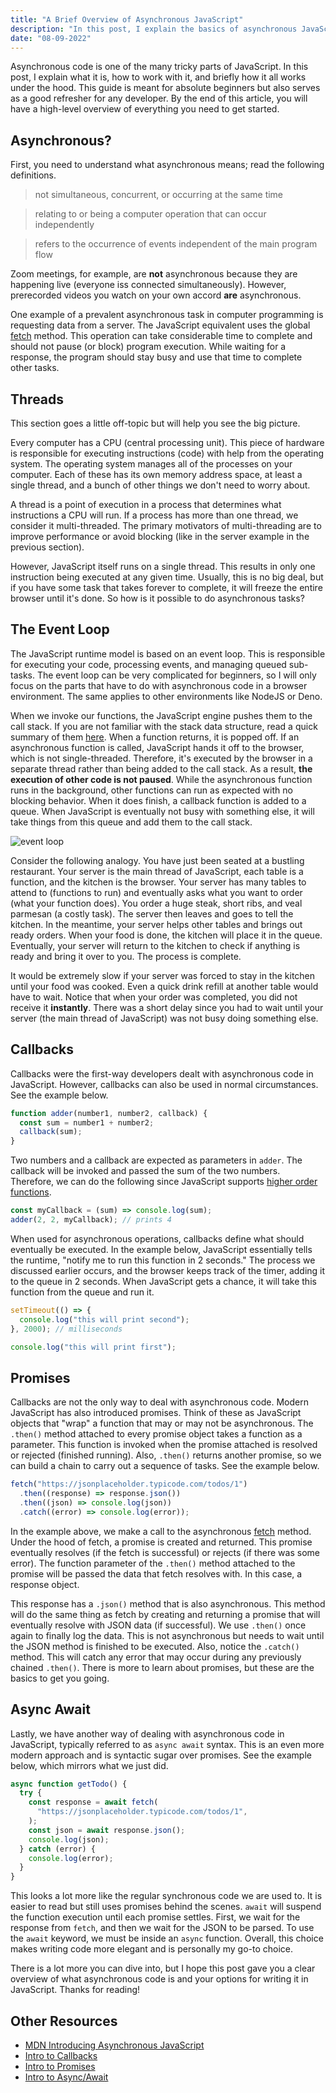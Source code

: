 ```yaml
---
title: "A Brief Overview of Asynchronous JavaScript"
description: "In this post, I explain the basics of asynchronous JavaScript. This guide is meant for absolute beginners but also serves as a good refresher for any developer."
date: "08-09-2022"
---
```


Asynchronous code is one of the many tricky parts of JavaScript. In this post, I explain what it is, how to work with it, and briefly how it all works under the hood. This guide is meant for absolute beginners but also serves as a good refresher for any developer. By the end of this article, you will have a high-level overview of everything you need to get started.

## Asynchronous?

First, you need to understand what asynchronous means; read the following definitions.

> not simultaneous, concurrent, or occurring at the same time

> relating to or being a computer operation that can occur independently

> refers to the occurrence of events independent of the main program flow

Zoom meetings, for example, are **not** asynchronous because they are happening live (everyone iss connected simultaneously). However, prerecorded videos you watch on your own accord **are** asynchronous.

One example of a prevalent asynchronous task in computer programming is requesting data from a server. The JavaScript equivalent uses the global [fetch](https://developer.mozilla.org/en-US/docs/Web/API/fetch) method. This operation can take considerable time to complete and should not pause (or block) program execution. While waiting for a response, the program should stay busy and use that time to complete other tasks.

## Threads

This section goes a little off-topic but will help you see the big picture.

Every computer has a CPU (central processing unit). This piece of hardware is responsible for executing instructions (code) with help from the operating system. The operating system manages all of the processes on your computer. Each of these has its own memory address space, at least a single thread, and a bunch of other things we don't need to worry about.

A thread is a point of execution in a process that determines what instructions a CPU will run. If a process has more than one thread, we consider it multi-threaded. The primary motivators of multi-threading are to improve performance or avoid blocking (like in the server example in the previous section).

However, JavaScript itself runs on a single thread. This results in only one instruction being executed at any given time. Usually, this is no big deal, but if you have some task that takes forever to complete, it will freeze the entire browser until it's done. So how is it possible to do asynchronous tasks?

## The Event Loop

The JavaScript runtime model is based on an event loop. This is responsible for executing your code, processing events, and managing queued sub-tasks. The event loop can be very complicated for beginners, so I will only focus on the parts that have to do with asynchronous code in a browser environment. The same applies to other environments like NodeJS or Deno.

When we invoke our functions, the JavaScript engine pushes them to the call stack. If you are not familiar with the stack data structure, read a quick summary of them [here](<https://en.wikipedia.org/wiki/Stack_(abstract_data_type)>). When a function returns, it is popped off. If an asynchronous function is called, JavaScript hands it off to the browser, which is not single-threaded. Therefore, it's executed by the browser in a separate thread rather than being added to the call stack. As a result, **the execution of other code is not paused**. While the asynchronous function runs in the background, other functions can run as expected with no blocking behavior. When it does finish, a callback function is added to a queue. When JavaScript is eventually not busy with something else, it will take things from this queue and add them to the call stack.

![event loop](/_tmp/public/img/intro-to-async-js/event-loop.png)

Consider the following analogy. You have just been seated at a bustling restaurant. Your server is the main thread of JavaScript, each table is a function, and the kitchen is the browser. Your server has many tables to attend to (functions to run) and eventually asks what you want to order (what your function does). You order a huge steak, short ribs, and veal parmesan (a costly task). The server then leaves and goes to tell the kitchen. In the meantime, your server helps other tables and brings out ready orders. When your food is done, the kitchen will place it in the queue. Eventually, your server will return to the kitchen to check if anything is ready and bring it over to you. The process is complete.

It would be extremely slow if your server was forced to stay in the kitchen until your food was cooked. Even a quick drink refill at another table would have to wait. Notice that when your order was completed, you did not receive it **instantly**. There was a short delay since you had to wait until your server (the main thread of JavaScript) was not busy doing something else.

## Callbacks

Callbacks were the first-way developers dealt with asynchronous code in JavaScript. However, callbacks can also be used in normal circumstances. See the example below.

```js
function adder(number1, number2, callback) {
  const sum = number1 + number2;
  callback(sum);
}
```

Two numbers and a callback are expected as parameters in `adder`. The callback will be invoked and passed the sum of the two numbers. Therefore, we can do the following since JavaScript supports [higher order functions](https://developer.mozilla.org/en-US/docs/Glossary/First-class_Function).

```js
const myCallback = (sum) => console.log(sum);
adder(2, 2, myCallback); // prints 4
```

When used for asynchronous operations, callbacks define what should eventually be executed. In the example below, JavaScript essentially tells the runtime, "notify me to run this function in 2 seconds." The process we discussed earlier occurs, and the browser keeps track of the timer, adding it to the queue in 2 seconds. When JavaScript gets a chance, it will take this function from the queue and run it.

```js
setTimeout(() => {
  console.log("this will print second");
}, 2000); // milliseconds

console.log("this will print first");
```

## Promises

Callbacks are not the only way to deal with asynchronous code. Modern JavaScript has also introduced promises. Think of these as JavaScript objects that "wrap" a function that may or may not be asynchronous. The `.then()` method attached to every promise object takes a function as a parameter. This function is invoked when the promise attached is resolved or rejected (finished running). Also, `.then()` returns another promise, so we can build a chain to carry out a sequence of tasks. See the example below.

```js
fetch("https://jsonplaceholder.typicode.com/todos/1")
  .then((response) => response.json())
  .then((json) => console.log(json))
  .catch((error) => console.log(error));
```

In the example above, we make a call to the asynchronous [fetch](https://developer.mozilla.org/en-US/docs/Web/API/fetch) method. Under the hood of fetch, a promise is created and returned. This promise eventually resolves (if the fetch is successful) or rejects (if there was some error). The function parameter of the `.then()` method attached to the promise will be passed the data that fetch resolves with. In this case, a response object.

This response has a `.json()` method that is also asynchronous. This method will do the same thing as fetch by creating and returning a promise that will eventually resolve with JSON data (if successful). We use `.then()` once again to finally log the data. This is not asynchronous but needs to wait until the JSON method is finished to be executed. Also, notice the `.catch()` method. This will catch any error that may occur during any previously chained `.then()`. There is more to learn about promises, but these are the basics to get you going.

## Async Await

Lastly, we have another way of dealing with asynchronous code in JavaScript, typically referred to as `async await` syntax. This is an even more modern approach and is syntactic sugar over promises. See the example below, which mirrors what we just did.

```js
async function getTodo() {
  try {
    const response = await fetch(
      "https://jsonplaceholder.typicode.com/todos/1",
    );
    const json = await response.json();
    console.log(json);
  } catch (error) {
    console.log(error);
  }
}
```

This looks a lot more like the regular synchronous code we are used to. It is easier to read but still uses promises behind the scenes. `await` will suspend the function execution until each promise settles. First, we wait for the response from `fetch`, and then we wait for the JSON to be parsed. To use the `await` keyword, we must be inside an `async` function. Overall, this choice makes writing code more elegant and is personally my go-to choice.

There is a lot more you can dive into, but I hope this post gave you a clear overview of what asynchronous code is and your options for writing it in JavaScript. Thanks for reading!

## Other Resources

- [MDN Introducing Asynchronous JavaScript](https://developer.mozilla.org/en-US/docs/Learn/JavaScript/Asynchronous/Introducing)
- [Intro to Callbacks](https://javascript.info/callbacks)
- [Intro to Promises](https://javascript.info/promise-basics)
- [Intro to Async/Await](https://javascript.info/async-await)
